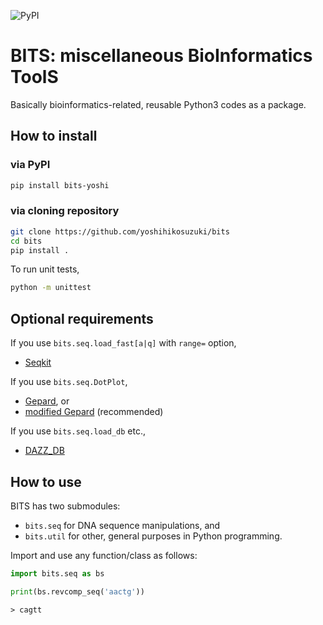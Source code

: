 ![PyPI](https://img.shields.io/pypi/v/bits-yoshi)

# BITS: miscellaneous BioInformatics ToolS

Basically bioinformatics-related, reusable Python3 codes as a package.

## How to install

### via PyPI

```bash
pip install bits-yoshi
```

### via cloning repository

```bash
git clone https://github.com/yoshihikosuzuki/bits
cd bits
pip install .
```

To run unit tests,

```bash
python -m unittest
```

## Optional requirements

If you use `bits.seq.load_fast[a|q]` with `range=` option,

- [Seqkit](https://bioinf.shenwei.me/seqkit/)

If you use `bits.seq.DotPlot`,

- [Gepard](https://github.com/univieCUBE/gepard), or
- [modified Gepard](https://github.com/yoshihikosuzuki/gepard) (recommended)

If you use `bits.seq.load_db` etc.,

- [DAZZ_DB](https://github.com/thegenemyers/DAZZ_DB)

## How to use

BITS has two submodules:

- `bits.seq` for DNA sequence manipulations, and
- `bits.util` for other, general purposes in Python programming.

Import and use any function/class as follows:

```python
import bits.seq as bs

print(bs.revcomp_seq('aactg'))
```

```text
> cagtt
```
